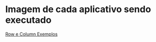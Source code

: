 # Imagem de cada aplicativo sendo executado

[Row e Column Exemplos](https://github.com/juvenalculino/Cursos-Flet/blob/master/1%20-%20Row%20e%20Column/row%20e%20columns.png)